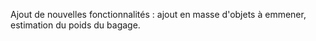 Ajout de nouvelles fonctionnalités : ajout en masse d'objets à emmener, estimation du poids du bagage.